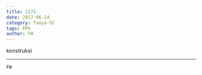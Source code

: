 ```yaml
---
title: 2172
date: 2017-06-14
category: Tanya-SC
tags: PPh
author: FW
---
```


konstruksi

---



`FW`
